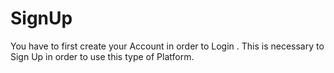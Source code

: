 # SignUp
You have to first create your Account  in order to Login .
This is necessary to Sign Up in order to use this type of Platform.
